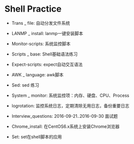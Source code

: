 Shell Practice
==========

- Trans _ file: 自动分发文件系统

- LANMP _ install: lanmp一键安装脚本

- Monitor-scripts: 系统监控脚本

- Scripts _ base: Shell基础语法练习

- Expect-scripts: expect自动交互语法

- AWK _ language: awk脚本

- Sed: sed 练习

- System _ monitor: 系统监控项：内存、硬盘、CPU、Process

- logrotation: 监控系统日志，定期清除无用日志，备份重要日志

- Interview_questions: 2016-09-21..2016-09-30 面试题

- Chrome_install: 在CentOS6.x系统上安装Chrome浏览器

- Set: set在shell脚本的应用
